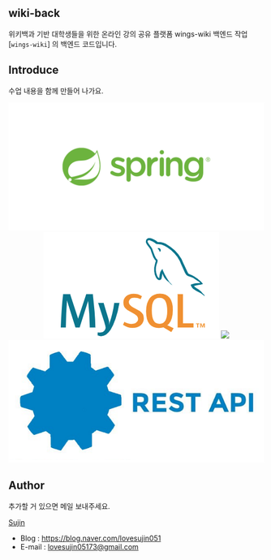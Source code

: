## wiki-back

위키백과 기반 대학생들을 위한 온라인 강의 공유 플랫폼 wings-wiki 백엔드 작업
[`wings-wiki`] 의 백엔드 코드입니다.

## Introduce

수업 내용을 함께 만들어 나가요.


<p align="center">
  <img src="./img/Spring.png">
  <img src="./img/mysql.png">
  <img src="./img/mybatis.png">
  <img src="./img/restapi.png">
</p>

## Author

추가할 거 있으면 메일 보내주세요.

[Sujin](https://github.com/SujinJeong)
- Blog : https://blog.naver.com/lovesujin051
- E-mail : lovesujin05173@gmail.com
